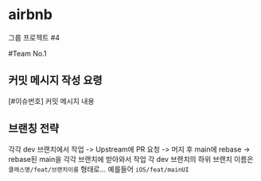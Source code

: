 # airbnb
그룹 프로젝트 #4

#Team No.1

## 커밋 메시지 작성 요령  
[#이슈번호] 커밋 메시지 내용

## 브랜칭 전략  
각각 dev 브랜치에서 작업 -> Upstream에 PR 요청 -> 머지 후 main에 rebase -> rebase된 main을 각각 브랜치에 받아와서 작업
각 dev 브랜치의 하위 브랜치 이름은 `클래스명/feat/브랜치이름` 형태로... 예를들어 `iOS/feat/mainUI` 

